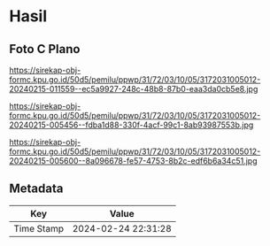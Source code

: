 # Hasil

## Foto C Plano

https://sirekap-obj-formc.kpu.go.id/50d5/pemilu/ppwp/31/72/03/10/05/3172031005012-20240215-011559--ec5a9927-248c-48b8-87b0-eaa3da0cb5e8.jpg

https://sirekap-obj-formc.kpu.go.id/50d5/pemilu/ppwp/31/72/03/10/05/3172031005012-20240215-005456--fdba1d88-330f-4acf-99c1-8ab93987553b.jpg

https://sirekap-obj-formc.kpu.go.id/50d5/pemilu/ppwp/31/72/03/10/05/3172031005012-20240215-005600--8a096678-fe57-4753-8b2c-edf6b6a34c51.jpg


## Metadata

| Key        | Value               |
| ---------- | ------------------- |
| Time Stamp | 2024-02-24 22:31:28 |



